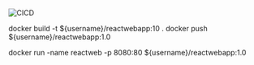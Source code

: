#
![CICD](https://github.com/xqcao/react_test/blob/main/.github/workflows/docker-image.yml?badge.svg?branch=main)

docker build -t ${username}/reactwebapp:10 .
docker push ${username}/reactwebapp:1.0

docker run -name reactweb -p 8080:80 ${username}/reactwebapp:1.0
